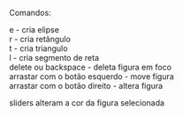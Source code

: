Comandos:

e - cria elipse  
r - cria retângulo  
t - cria triangulo  
l - cria segmento de reta  
delete ou backspace - deleta figura em foco  
arrastar com o botão esquerdo - move figura  
arrastar com o botão direito - altera figura  
  
sliders alteram a cor da figura selecionada
